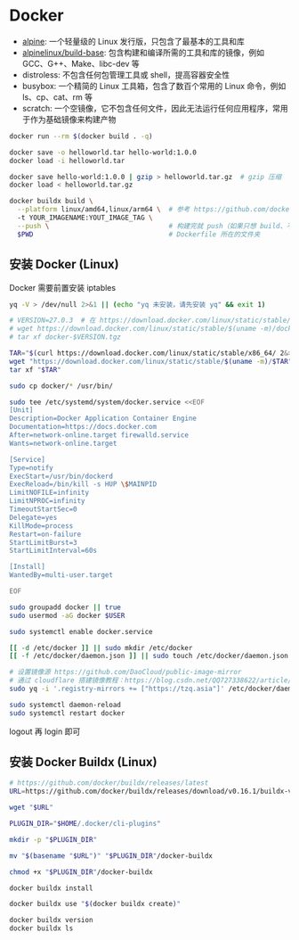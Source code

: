 # Docker

* [alpine](https://hub.docker.com/_/alpine): 一个轻量级的 Linux 发行版，只包含了最基本的工具和库
* [alpinelinux/build-base](https://hub.docker.com/r/alpinelinux/build-base): 包含构建和编译所需的工具和库的镜像，例如 GCC、G++、Make、libc-dev 等
* distroless: 不包含任何包管理工具或 shell，提高容器安全性
* busybox: 一个精简的 Linux 工具箱，包含了数百个常用的 Linux 命令，例如 ls、cp、cat、rm 等
* scratch: 一个空镜像，它不包含任何文件，因此无法运行任何应用程序，常用于作为基础镜像来构建产物

```bash
docker run --rm $(docker build . -q)

docker save -o helloworld.tar hello-world:1.0.0
docker load -i helloworld.tar

docker save hello-world:1.0.0 | gzip > helloworld.tar.gz  # gzip 压缩
docker load < helloworld.tar.gz

docker buildx build \
  --platform linux/amd64,linux/arm64 \  # 参考 https://github.com/docker-library/official-images#architectures-other-than-amd64
  -t YOUR_IMAGENAME:YOUT_IMAGE_TAG \
  --push \                              # 构建完就 push（如果只想 build、不想 push，就去掉 --push）
  $PWD                                  # Dockerfile 所在的文件夹
```

## 安装 Docker (Linux)

Docker 需要前置安装 iptables

```bash
yq -V > /dev/null 2>&1 || (echo "yq 未安装，请先安装 yq" && exit 1)

# VERSION=27.0.3  # 在 https://download.docker.com/linux/static/stable/x86_64/ 中，选择一个 Docker 的版本
# wget https://download.docker.com/linux/static/stable/$(uname -m)/docker-$VERSION.tgz
# tar xf docker-$VERSION.tgz

TAR="$(curl https://download.docker.com/linux/static/stable/x86_64/ 2&>1 | grep docker | grep -v rootless | tail -n 1 | awk -F'"' '{print $2}')"
wget "https://download.docker.com/linux/static/stable/$(uname -m)/$TAR"
tar xf "$TAR"

sudo cp docker/* /usr/bin/

sudo tee /etc/systemd/system/docker.service <<EOF
[Unit]
Description=Docker Application Container Engine
Documentation=https://docs.docker.com
After=network-online.target firewalld.service
Wants=network-online.target

[Service]
Type=notify
ExecStart=/usr/bin/dockerd
ExecReload=/bin/kill -s HUP \$MAINPID
LimitNOFILE=infinity
LimitNPROC=infinity
TimeoutStartSec=0
Delegate=yes
KillMode=process
Restart=on-failure
StartLimitBurst=3
StartLimitInterval=60s

[Install]
WantedBy=multi-user.target

EOF

sudo groupadd docker || true
sudo usermod -aG docker $USER

sudo systemctl enable docker.service

[[ -d /etc/docker ]] || sudo mkdir /etc/docker
[[ -f /etc/docker/daemon.json ]] || sudo touch /etc/docker/daemon.json

# 设置镜像源 https://github.com/DaoCloud/public-image-mirror
# 通过 cloudflare 搭建镜像教程：https://blog.csdn.net/QQ727338622/article/details/139903363、https://www.wanpeng.life/2953.html
sudo yq -i '.registry-mirrors += ["https://tzq.asia"]' /etc/docker/daemon.json

sudo systemctl daemon-reload
sudo systemctl restart docker
```

logout 再 login 即可

## 安装 Docker Buildx (Linux)

```bash
# https://github.com/docker/buildx/releases/latest
URL=https://github.com/docker/buildx/releases/download/v0.16.1/buildx-v0.16.1.linux-amd64

wget "$URL"

PLUGIN_DIR="$HOME/.docker/cli-plugins"

mkdir -p "$PLUGIN_DIR"

mv "$(basename "$URL")" "$PLUGIN_DIR"/docker-buildx

chmod +x "$PLUGIN_DIR"/docker-buildx

docker buildx install

docker buildx use "$(docker buildx create)"

docker buildx version
docker buildx ls
```

